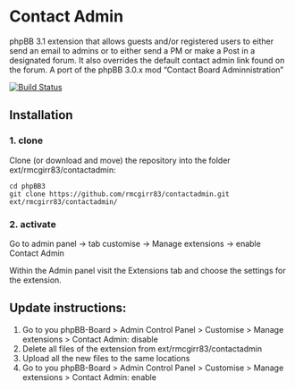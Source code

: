 Contact Admin
=========================

phpBB 3.1 extension that allows guests and/or registered users to either send an email to admins or to either send a PM or make a Post in a designated forum. It also overrides the default contact admin link found on the forum.  A port of the phpBB 3.0.x mod “Contact Board Adminnistration”

[![Build Status](https://travis-ci.org/rmcgirr83/contactadmin.svg?branch=master)](https://travis-ci.org/rmcgirr83/contactadmin)
## Installation

### 1. clone
Clone (or download and move) the repository into the folder ext/rmcgirr83/contactadmin:

```
cd phpBB3
git clone https://github.com/rmcgirr83/contactadmin.git ext/rmcgirr83/contactadmin/
```

### 2. activate
Go to admin panel -> tab customise -> Manage extensions -> enable Contact Admin

Within the Admin panel visit the Extensions tab and choose the settings for the extension.

## Update instructions:
1. Go to you phpBB-Board > Admin Control Panel > Customise > Manage extensions > Contact Admin: disable
2. Delete all files of the extension from ext/rmcgirr83/contactadmin
3. Upload all the new files to the same locations
4. Go to you phpBB-Board > Admin Control Panel > Customise > Manage extensions > Contact Admin: enable
